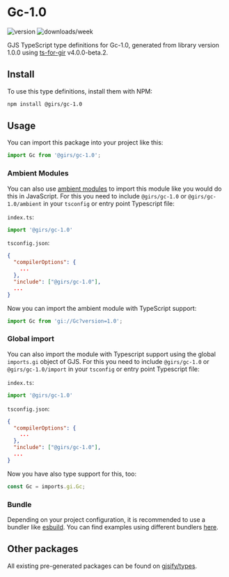 
# Gc-1.0

![version](https://img.shields.io/npm/v/@girs/gc-1.0)
![downloads/week](https://img.shields.io/npm/dw/@girs/gc-1.0)


GJS TypeScript type definitions for Gc-1.0, generated from library version 1.0.0 using [ts-for-gir](https://github.com/gjsify/ts-for-gir) v4.0.0-beta.2.


## Install

To use this type definitions, install them with NPM:
```bash
npm install @girs/gc-1.0
```

## Usage

You can import this package into your project like this:
```ts
import Gc from '@girs/gc-1.0';
```

### Ambient Modules

You can also use [ambient modules](https://github.com/gjsify/ts-for-gir/tree/main/packages/cli#ambient-modules) to import this module like you would do this in JavaScript.
For this you need to include `@girs/gc-1.0` or `@girs/gc-1.0/ambient` in your `tsconfig` or entry point Typescript file:

`index.ts`:
```ts
import '@girs/gc-1.0'
```

`tsconfig.json`:
```json
{
  "compilerOptions": {
    ...
  },
  "include": ["@girs/gc-1.0"],
  ...
}
```

Now you can import the ambient module with TypeScript support: 

```ts
import Gc from 'gi://Gc?version=1.0';
```

### Global import

You can also import the module with Typescript support using the global `imports.gi` object of GJS.
For this you need to include `@girs/gc-1.0` or `@girs/gc-1.0/import` in your `tsconfig` or entry point Typescript file:

`index.ts`:
```ts
import '@girs/gc-1.0'
```

`tsconfig.json`:
```json
{
  "compilerOptions": {
    ...
  },
  "include": ["@girs/gc-1.0"],
  ...
}
```

Now you have also type support for this, too:

```ts
const Gc = imports.gi.Gc;
```

### Bundle

Depending on your project configuration, it is recommended to use a bundler like [esbuild](https://esbuild.github.io/). You can find examples using different bundlers [here](https://github.com/gjsify/ts-for-gir/tree/main/examples).

## Other packages

All existing pre-generated packages can be found on [gjsify/types](https://github.com/gjsify/types).

